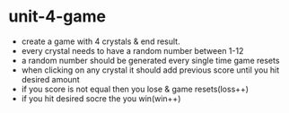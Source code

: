 # unit-4-game

* create a game with 4 crystals & end result.
* every crystal needs to have a random number between 1-12
* a random number should be generated every single time game resets
* when clicking on any crystal it should add previous score until you hit desired amount
* if you score is not equal then you lose & game resets(loss++)
* if you hit desired socre the you win(win++)

